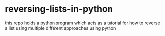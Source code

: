 # reversing-lists-in-python
this repo holds a python program which acts as a tutorial for how to reverse a list using multiple different approaches using python
